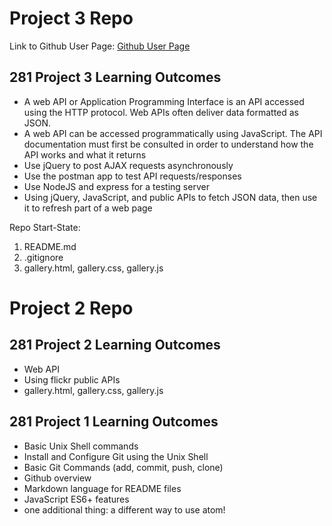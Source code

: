 # Project 3 Repo

Link to Github User Page:
[Github User Page](https://mchase12.github.io/)

## 281 Project 3 Learning Outcomes
- A web API or Application Programming Interface is an API accessed using the HTTP protocol. Web APIs often deliver data formatted as JSON.
- A web API can be accessed programmatically using JavaScript. The API documentation must first be consulted in order to understand how the API works and what it returns
- Use jQuery to post AJAX requests asynchronously
- Use the postman app to test API requests/responses
- Use NodeJS and express for a testing server
- Using jQuery, JavaScript, and public APIs to fetch JSON data, then use it to refresh part of a web page


Repo Start-State:

1. README.md
2. .gitignore
3. gallery.html, gallery.css, gallery.js


# Project 2 Repo

## 281 Project 2 Learning Outcomes

- Web API
- Using flickr public APIs
- gallery.html, gallery.css, gallery.js

## 281 Project 1 Learning Outcomes
- Basic Unix Shell commands
- Install and Configure Git using the Unix Shell
- Basic Git Commands (add, commit, push, clone)
- Github overview
- Markdown language for README files
- JavaScript ES6+ features
- one additional thing: a different way to use atom!

